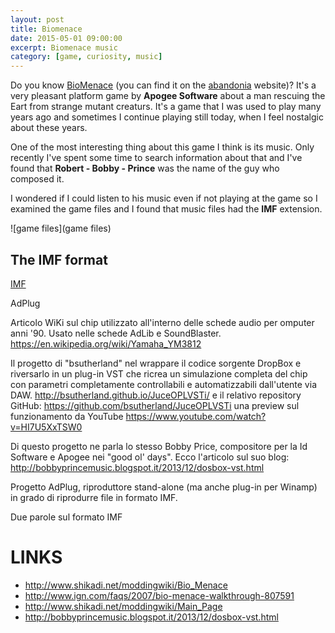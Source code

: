 ```yaml
---
layout: post
title: Biomenace
date: 2015-05-01 09:00:00
excerpt: Biomenace music
category: [game, curiosity, music]
---
```


Do you know [BioMenace](https://en.wikipedia.org/wiki/Bio_Menace) (you can find it on the [abandonia](http://www.abandonia.com/en/games/236/Bio+Menace.html) website)? It's a very pleasant platform game by **Apogee Software** about a man rescuing the Eart from strange mutant creaturs. It's a game that I was used to play many years ago and sometimes I continue playing still today, when I feel nostalgic about these years.

One of the most interesting thing about this game I think is its music. Only recently I've spent some time to search information about that and I've found that **Robert - Bobby - Prince** was the name of the guy who composed it.

I wondered if I could listen to his music even if not playing at the game so I examined the game files and I found that music files had the **IMF** extension.

![game files](game files)

## The IMF format

[IMF](https://en.wikipedia.org/wiki/IMF_%28file_format%29)

AdPlug

Articolo WiKi sul chip utilizzato all'interno delle schede audio per omputer anni '90. Usato nelle schede AdLib e SoundBlaster.
https://en.wikipedia.org/wiki/Yamaha_YM3812


Il progetto di "bsutherland" nel wrappare il codice sorgente DropBox e riversarlo in un plug-in VST che ricrea un simulazione completa del chip con parametri completamente controllabili e automatizzabili dall'utente via DAW.
http://bsutherland.github.io/JuceOPLVSTi/
e il relativo repository GitHub:
https://github.com/bsutherland/JuceOPLVSTi
una preview sul funzionamento da YouTube
https://www.youtube.com/watch?v=HI7U5XxTSW0


Di questo progetto ne parla lo stesso Bobby Price, compositore per la Id Software e Apogee nei "good ol' days". Ecco l'articolo sul suo blog:
http://bobbyprincemusic.blogspot.it/2013/12/dosbox-vst.html

Progetto AdPlug, riproduttore stand-alone (ma anche plug-in per Winamp) in grado di riprodurre file in formato IMF.

Due parole sul formato IMF

# LINKS

* http://www.shikadi.net/moddingwiki/Bio_Menace
* http://www.ign.com/faqs/2007/bio-menace-walkthrough-807591
* http://www.shikadi.net/moddingwiki/Main_Page
* http://bobbyprincemusic.blogspot.it/2013/12/dosbox-vst.html
